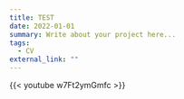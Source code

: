 ```yaml
---
title: TEST
date: 2022-01-01
summary: Write about your project here...
tags:
  - CV
external_link: ""
---
```

{{< youtube w7Ft2ymGmfc >}}
